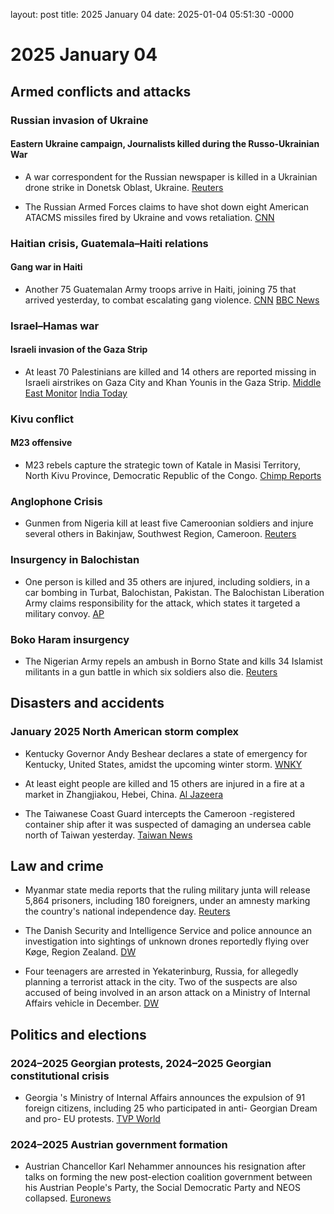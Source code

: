 layout: post
title: 2025 January 04
date: 2025-01-04 05:51:30 -0000

# 2025 January 04

## Armed conflicts and attacks

### Russian invasion of Ukraine

#### Eastern Ukraine campaign, Journalists killed during the Russo-Ukrainian War

- A war correspondent for the Russian newspaper is killed in a Ukrainian drone strike in Donetsk Oblast, Ukraine. [Reuters](https://www.reuters.com/world/europe/russias-izvestia-says-reporter-killed-drone-strike-eastern-ukraine-2025-01-04/)

- The Russian Armed Forces claims to have shot down eight American ATACMS missiles fired by Ukraine and vows retaliation. [CNN](https://edition.cnn.com/2025/01/04/europe/russia-retaliation-eight-atacms-missiles-intl/index.html)

### Haitian crisis, Guatemala–Haiti relations

#### Gang war in Haiti

- Another 75 Guatemalan Army troops arrive in Haiti, joining 75 that arrived yesterday, to combat escalating gang violence. [CNN](https://www.cnn.com/2025/01/03/americas/haiti-gang-violence-guatemala-el-salvador-soldiers-intl-latam/index.html) [BBC News](https://www.bbc.com/news/articles/c2ld49lqq5qo)

### Israel–Hamas war

#### Israeli invasion of the Gaza Strip

- At least 70 Palestinians are killed and 14 others are reported missing in Israeli airstrikes on Gaza City and Khan Younis in the Gaza Strip. [Middle East Monitor](https://www.middleeastmonitor.com/20250104-27-palestinians-killed-14-missing-from-israeli-airstrikes-on-gaza/) [India Today](https://www.indiatoday.in/world/story/israel-hamas-war-70-dead-injured-in-fresh-strikes-2659873-2025-01-05)

### Kivu conflict

#### M23 offensive

- M23 rebels capture the strategic town of Katale in Masisi Territory, North Kivu Province, Democratic Republic of the Congo. [Chimp Reports](https://chimpreports.com/drc-m23-rebels-capture-strategic-town-of-katale-in-masisi-territory/)

### Anglophone Crisis

- Gunmen from Nigeria kill at least five Cameroonian soldiers and injure several others in Bakinjaw, Southwest Region, Cameroon. [Reuters](https://www.reuters.com/world/africa/gunmen-nigeria-kill-five-cameroonian-soldiers-mp-says-2025-01-04/)

### Insurgency in Balochistan

- One person is killed and 35 others are injured, including soldiers, in a car bombing in Turbat, Balochistan, Pakistan. The Balochistan Liberation Army claims responsibility for the attack, which states it targeted a military convoy. [AP](https://apnews.com/article/pakistan-balochistan-turbat-explosion-soldiers-72c4df692f4f0950d882d1b3961c32f2)

### Boko Haram insurgency

- The Nigerian Army repels an ambush in Borno State and kills 34 Islamist militants in a gun battle in which six soldiers also die. [Reuters](https://www.reuters.com/world/africa/nigerian-troops-repel-boko-haram-ambush-borno-kill-34-insurgents-2025-01-08/)

## Disasters and accidents

### January 2025 North American storm complex

- Kentucky Governor Andy Beshear declares a state of emergency for Kentucky, United States, amidst the upcoming winter storm. [WNKY](https://www.wnky.com/release-gov-beshear-declares-state-of-emergency-ahead-of-winter-storm-system/)

- At least eight people are killed and 15 others are injured in a fire at a market in Zhangjiakou, Hebei, China. [Al Jazeera](https://www.aljazeera.com/news/2025/1/4/fire-at-market-in-hebei-china-kills-and-wounds-several-people)

- The Taiwanese Coast Guard intercepts the Cameroon -registered container ship after it was suspected of damaging an undersea cable north of Taiwan yesterday. [Taiwan News](https://www.taiwannews.com.tw/)

## Law and crime

- Myanmar state media reports that the ruling military junta will release 5,864 prisoners, including 180 foreigners, under an amnesty marking the country's national independence day. [Reuters](https://www.reuters.com/world/asia-pacific/myanmar-junta-free-5864-prisoners-under-amnesty-2025-01-04/)

- The Danish Security and Intelligence Service and police announce an investigation into sightings of unknown drones reportedly flying over Køge, Region Zealand. [DW](https://www.dw.com/en/danish-police-investigate-mystery-drone-sightings/a-71217317)

- Four teenagers are arrested in Yekaterinburg, Russia, for allegedly planning a terrorist attack in the city. Two of the suspects are also accused of being involved in an arson attack on a Ministry of Internal Affairs vehicle in December. [DW](https://www.dw.com/en/russia-four-arrested-for-plotting-terrorist-attack/a-71216812)

## Politics and elections

### 2024–2025 Georgian protests, 2024–2025 Georgian constitutional crisis

- Georgia 's Ministry of Internal Affairs announces the expulsion of 91 foreign citizens, including 25 who participated in anti- Georgian Dream and pro- EU protests. [TVP World](https://tvpworld.com/84360400/georgia-deports-foreigners-amid-anti-government-protests)

### 2024–2025 Austrian government formation

- Austrian Chancellor Karl Nehammer announces his resignation after talks on forming the new post-election coalition government between his Austrian People's Party, the Social Democratic Party and NEOS collapsed. [Euronews](https://www.euronews.com/my-europe/2025/01/04/the-austrian-chancelor-karl-nehammer-resignes-after-talks-on-forming-a-government-collapse)